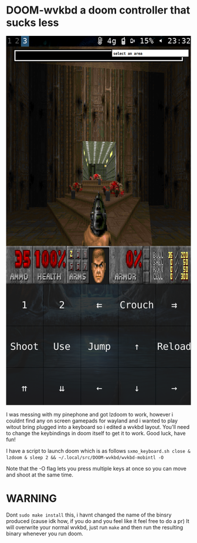 # DOOM-wvkbd a doom controller that sucks less
![alt text](doom.png "Title")

I was messing with my pinephone and got lzdoom to work, however i couldnt find any on screen gamepads for wayland and i wanted to play witout bring plugged into a keyboard so i edited a wvkbd layout.
You'll need to change the keybindings in doom itself to get it to work.
Good luck, have fun!

I have a script to launch doom which is as follows
 `sxmo_keyboard.sh close & lzdoom & sleep 2 && ~/.local/src/DOOM-wvkbd/wvkbd-mobintl -O`

Note that the -O flag lets you press multiple keys at once so you can move and shoot at the same time.

# WARNING
Dont `sudo make install` this, i havnt changed the name of the binsry produced (cause idk how, if you do and you feel like it feel free to do a pr)
It will overwrite your normal wvkbd, just run `make` and then run the resulting binary whenever you run doom.
